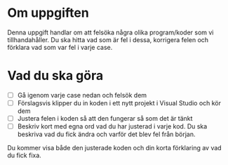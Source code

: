 # Om uppgiften

Denna uppgift handlar om att felsöka några olika program/koder som vi tillhandahåller. Du ska hitta vad som är fel i dessa, korrigera felen och förklara vad som var fel i varje case.

# Vad du ska göra

- [ ]  Gå igenom varje case nedan och felsök dem
- [ ]  Förslagsvis klipper du in koden i ett nytt projekt i Visual Studio och kör dem
- [ ]  Justera felen i koden så att den fungerar så som det är tänkt
- [ ]  Beskriv kort med egna ord vad du har justerad i varje kod. Du ska beskriva vad du fick ändra och varför det blev fel från början.

Du kommer visa både den justerade koden och din korta förklaring av vad du fick fixa.